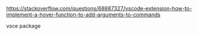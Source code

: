 https://stackoverflow.com/questions/68887327/vscode-extension-how-to-implement-a-hover-function-to-add-arguments-to-commands

vsce package